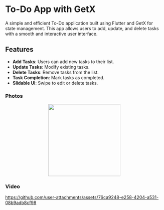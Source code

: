 # To-Do App with GetX

A simple and efficient To-Do application built using Flutter and GetX for state management. This app allows users to add, update, and delete tasks with a smooth and interactive user interface.

## Features

- **Add Tasks**: Users can add new tasks to their list.
- **Update Tasks**: Modify existing tasks.
- **Delete Tasks**: Remove tasks from the list.
- **Task Completion**: Mark tasks as completed.
- **Slidable UI**: Swipe to edit or delete tasks.
### Photos

<div align="center">
  <img src="https://github.com/user-attachments/assets/0bb94c50-2959-4717-b6e5-12eef9c7ffc9" width=230>

</div>

### Video
https://github.com/user-attachments/assets/76ca9248-e258-4204-a531-08b9adb8cf98
